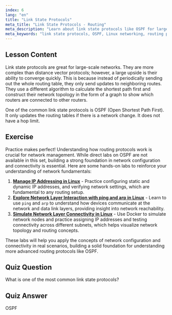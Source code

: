 ```yaml
---
index: 6
lang: "en"
title: "Link State Protocols"
meta_title: "Link State Protocols - Routing"
meta_description: "Learn about link state protocols like OSPF for large networks. Understand their fast convergence and how they update routing tables. Start your Linux networking journey!"
meta_keywords: "link state protocols, OSPF, Linux networking, routing protocols, network topology, beginner"
---
```


## Lesson Content

Link state protocols are great for large-scale networks. They are more complex than distance vector protocols; however, a large upside is their ability to converge quickly. This is because instead of periodically sending out the whole routing table, they only send updates to neighboring routes. They use a different algorithm to calculate the shortest path first and construct their network topology in the form of a graph to show which routers are connected to other routers.

One of the common link state protocols is OSPF (Open Shortest Path First). It only updates the routing tables if there is a network change. It does not have a hop limit.

## Exercise

Practice makes perfect! Understanding how routing protocols work is crucial for network management. While direct labs on OSPF are not available in this set, building a strong foundation in network configuration and connectivity is essential. Here are some hands-on labs to reinforce your understanding of network fundamentals:

1. **[Manage IP Addressing in Linux](https://labex.io/labs/linux-manage-ip-addressing-in-linux-592736)** - Practice configuring static and dynamic IP addresses, and verifying network settings, which are fundamental to any routing setup.
2. **[Explore Network Layer Interaction with ping and arp in Linux](https://labex.io/labs/linux-explore-network-layer-interaction-with-ping-and-arp-in-linux-592746)** - Learn to use `ping` and `arp` to understand how devices communicate at the network and data link layers, providing insight into network reachability.
3. **[Simulate Network Layer Connectivity in Linux](https://labex.io/labs/linux-simulate-network-layer-connectivity-in-linux-592752)** - Use Docker to simulate network nodes and practice assigning IP addresses and testing connectivity across different subnets, which helps visualize network topology and routing concepts.

These labs will help you apply the concepts of network configuration and connectivity in real scenarios, building a solid foundation for understanding more advanced routing protocols like OSPF.

## Quiz Question

What is one of the most common link state protocols?

## Quiz Answer

OSPF
